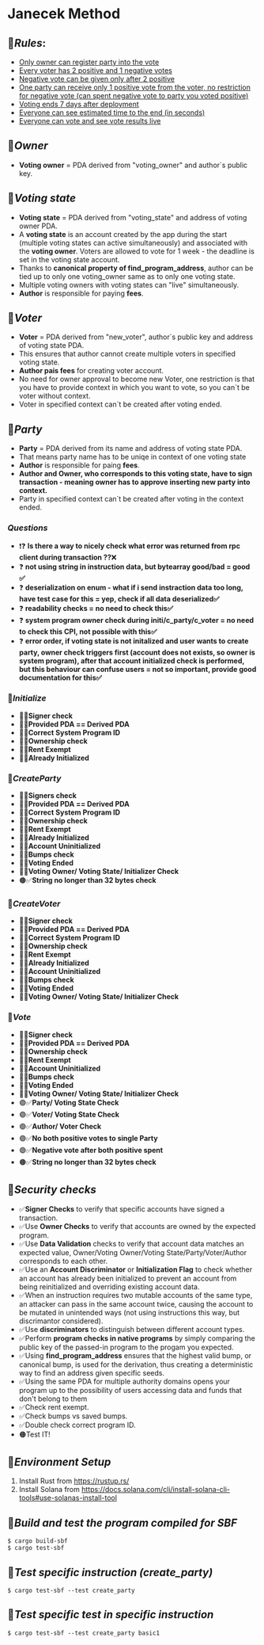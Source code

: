 # **Janecek Method**

## 🍇***Rules***:
- <u>Only owner can register party into the vote</u>
- <u>Every voter has 2 positive and 1 negative votes</u>
- <u>Negative vote can be given only after 2 positive</u>
- <u>One party can receive only 1 positive vote from the voter, no restriction for negative vote (can spent negative vote to party you voted positive)</u>
- <u>Voting ends 7 days after deployment</u>
- <u>Everyone can see estimated time to the end (in seconds)</u>
- <u>Everyone can vote and see vote results live</u>

## 🍉***Owner***
- **Voting owner** = PDA derived from "voting_owner" and author`s public key.
## 🍊***Voting state***
- **Voting state** = PDA derived from "voting_state" and address of voting owner PDA.
- A **voting state** is an account created by the app during the start (multiple voting states can active simultaneously) and associated with the **voting owner**. Voters are allowed to vote for 1 week - the deadline is set in the voting state account.
- Thanks to **canonical property of find_program_address**, author can be tied up to only one voting_owner same as to only one voting state.
- Multiple voting owners with voting states can "live" simultaneously.
- **Author** is responsible for paying **fees**.

## 🍋***Voter***
- **Voter** = PDA derived from "new_voter", author`s public key and address of voting state PDA.
- This ensures that author cannot create multiple voters in specified voting state.
- **Author pais fees** for creating voter account.
- No need for owner approval to become new Voter, one restriction is that you have to provide context in which you want to vote, so you can`t be voter without context.
- Voter in specified context can`t be created after voting ended.
## 🍍***Party***
- **Party** = PDA derived from its name and address of voting state PDA.
- That means party name has to be uniqe in context of one voting state
- **Author** is responsible for paing **fees**.
- **Author and Owner, who corresponds to this voting state, have to sign transaction - meaning owner has to approve inserting new party into context.**
- Party in specified context can`t be created after voting in the context ended.

### ***Questions***
- ❗❓ **Is there a way to nicely check what error was returned from rpc client during transaction ??**❌
- ❓ **not using string in instruction data, but bytearray good/bad = good ✅**
- ❓ **deserialization on enum - what if i send instraction data too long, have test case for this = yep, check if all data deserialized✅**
- ❓ **readability checks = no need to check this✅**
- ❓ **system program owner check during initi/c_party/c_voter = no need to check this CPI, not possible with this✅**
- ❓ **error order, if voting state is not initalized and user wants to create party, owner check triggers first (account does not exists, so owner is system program), after that account initialized check is performed, but this behaviour can confuse users = not so important, provide good documentation for this✅**

### 🍎***Initialize***
- 🔴✅**Signer check**
- 🔴✅**Provided PDA == Derived PDA**
- 🔴✅**Correct System Program ID**
- 🔴✅**Ownership check**
- 🔴✅**Rent Exempt**
- 🔴✅**Already Initialized**
### 🍓***CreateParty***
- 🔴✅**Signers check**
- 🔴✅**Provided PDA == Derived PDA**
- 🔴✅**Correct System Program ID**
- 🔴✅**Ownership check**
- 🔴✅**Rent Exempt**
- 🔴✅**Already Initialized**
- 🔵✅**Account Uninitialized**
- 🔵✅**Bumps check**
- 🔵✅**Voting Ended**
- 🔵✅**Voting Owner/ Voting State/ Initializer Check**
- 🟤✅**String no longer than 32 bytes check**
### 🥝***CreateVoter***
- 🔴✅**Signer check**
- 🔴✅**Provided PDA == Derived PDA**
- 🔴✅**Correct System Program ID**
- 🔴✅**Ownership check**
- 🔴✅**Rent Exempt**
- 🔴✅**Already Initialized**
- 🔵✅**Account Uninitialized**
- 🔵✅**Bumps check**
- 🔵✅**Voting Ended**
- 🔵✅**Voting Owner/ Voting State/ Initializer Check**
### 🍒***Vote***
- 🔴✅**Signer check**
- 🔴✅**Provided PDA == Derived PDA**
- 🔴✅**Ownership check**
- 🔴✅**Rent Exempt**
- 🔵✅**Account Uninitialized**
- 🔵✅**Bumps check**
- 🔵✅**Voting Ended**
- 🔵✅**Voting Owner/ Voting State/ Initializer Check**
- 🟣✅**Party/ Voting State Check**
- 🟣✅**Voter/ Voting State Check**
- 🟣✅**Author/ Voter Check**
- 🟣✅**No both positive votes to single Party**
- 🟣✅**Negative vote after both positive spent**
- 🟤✅**String no longer than 32 bytes check**




## 🥥***Security checks***
- ✅**Signer Checks** to verify that specific accounts have signed a transaction.
- ✅Use **Owner Checks** to verify that accounts are owned by the expected program.
- ✅Use **Data Validation** checks to verify that account data matches an expected value, Owner/Voting Owner/Voting State/Party/Voter/Author corresponds to each other.
- ✅Use an **Account Discriminator** or **Initialization Flag** to check whether an account has already been initialized to prevent an account from being reinitialized and overriding existing account data.
- ✅When an instruction requires two mutable accounts of the same type, an attacker can pass in the same account twice, causing the account to be mutated in unintended ways (not using instructions this way, but discrimantor considered).
- ✅Use **discriminators** to distinguish between different account types.
- ✅Perform **program checks in native programs** by simply comparing the public key of the passed-in program to the progam you expected.
- ✅Using **find_program_address** ensures that the highest valid bump, or canonical bump, is used for the derivation, thus creating a deterministic way to find an address given specific seeds.
- ✅Using the same PDA for multiple authority domains opens your program up to the possibility of users accessing data and funds that don't belong to them
- ✅Check rent exempt.
- ✅Check bumps vs saved bumps.
- ✅Double check correct program ID.
- 🟠Test IT!




## 🍌***Environment Setup***
1. Install Rust from https://rustup.rs/
2. Install Solana from https://docs.solana.com/cli/install-solana-cli-tools#use-solanas-install-tool

## 🥩***Build and test the program compiled for SBF***
```
$ cargo build-sbf
$ cargo test-sbf
```
## 🥓***Test specific instruction (create_party)***
```
$ cargo test-sbf --test create_party
```
## 🍗***Test specific test in specific instruction***
```
$ cargo test-sbf --test create_party basic1
```
